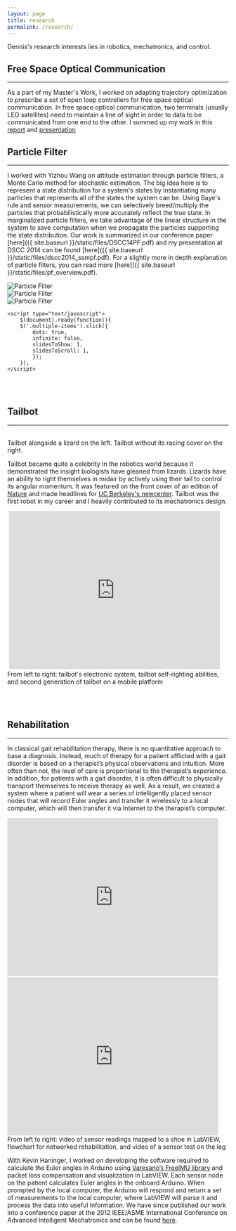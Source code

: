 ```yaml
---
layout: page
title: research
permalink: /research/
---
```


Dennis's research interests lies in robotics, mechatronics, and control.

## Free Space Optical Communication
---
As a part of my Master's Work, I worked on adapting trajectory optimization to prescribe a set of open loop controllers for free space optical communication. In free space optical communication, two terminals (usually LEO satellites) need to maintain a line of sight in order to data to be communicated from one end to the other. I summed up my work in this [report](/static/files/masters_report.pdf) and [presentation](/static/files/masters_presentation.pdf)

## Particle Filter
---

I worked with Yizhou Wang on attitude estimation through particle filters, a Monte Carlo method for stochastic estimation. The big idea here is to represent a state distribution for a system's states by instantiating many particles that represents all of the states the system can be. Using Baye's rule and sensor measurements, we can selectively breed/multiply the particles that probabilistically more accurately reflect the true state.
In marginalized particle filters, we take advantage of the linear structure in the system to save computation when we propagate the particles supporting the state distribution. Our work is summarized in our conference paper [here]({{ site.baseurl }}/static/files/DSCC14PF.pdf) and my presentation at DSCC 2014 can be found [here]({{ site.baseurl }}/static/files/dscc2014_ssmpf.pdf). For a slightly more in depth explanation of particle filters, you can read more [here]({{ site.baseurl }}/static/files/pf_overview.pdf).

<div class="slick-slider-small">
	<div class="multiple-items">
	  <div><img src="{{ site.baseurl }}/static/research/mpf1.png" alt="Particle Filter"> </div>
	  <div><img src="{{ site.baseurl }}/static/research/mpf2.png" alt="Particle Filter"> </div>
	  <div><img src="{{ site.baseurl }}/static/research/mpf3.png" alt="Particle Filter"> </div>
	</div>

	<script type="text/javascript">
		$(document).ready(function(){
		$('.multiple-items').slick({
			dots: true,
			infinite: false,
			slidesToShow: 1,
			slidesToScroll: 1,
			});
		});
	</script>
</div>

<br><br>

##  Tailbot
---

<div class="img_row">
	<img class="contain_col two" src="{{ site.baseurl }}/static/research/tail1.jpg" alt="" title="Tailbot with an agama lizard"/>
	<img class="contain_col one" src="{{ site.baseurl }}/static/research/tail2.jpg" alt="" title="Tailbot without its racing cover"/>
</div>
<div class="col three caption">
	Tailbot alongside a lizard on the left. Tailbot without its racing cover on the right.
</div>

Tailbot became quite a celebrity in the robotics world because it demonstrated the insight biologists have gleaned from lizards. Lizards have an ability to right themselves in midair by actively using their tail to control its angular momentum. It was featured on the front cover of an edition of [Nature](http://www.nature.com/nature/journal/v481/n7380/full/nature10710.html) and made headlines for [UC Berkeley's newcenter](http://newscenter.berkeley.edu/2012/01/04/leaping-lizards-show-robots-the-value-of-a-tail/). Tailbot was the first robot in my career and I heavily contributed to its mechatronics design.

<div class="img_row">
	<img class="col one" src="{{ site.baseurl }}/static/research/tail3.jpg" alt="" title="Tailbot's electronics'"/>
	<iframe class="col one" width="480" height="360" src="https://www.youtube.com/embed/s2Lk_2YCtA4" frameborder="0" allowfullscreen></iframe>
	<img class="col one" src="{{ site.baseurl }}/static/research/tail4.jpg" alt="" title="Tailbot v2 with mobile chassis"/>
</div>
<div class="col three caption">
	From left to right: tailbot's electronic system, tailbot self-righting abilities, and second generation of tailbot on a mobile platform
</div>

<br><br>

## Rehabilitation
---
In classical gait rehabilitation therapy, there is no quantitative approach to base a diagnosis. Instead, much of therapy for a patient afflicted with a gait disorder is based on a therapist’s physical observations and intuition. More often than not, the level of care is proportional to the therapist’s experience. In addition, for patients with a gait disorder, it is often difficult to physically transport themselves to receive therapy as well. As a result, we created a system where a patient will wear a series of intelligently placed sensor nodes that will record Euler angles and transfer it wirelessly to a local computer, which will then transfer it via Internet to the therapist’s computer.

<div class="img_row">
	<iframe class="col one" width="480" height="360" src="https://www.youtube.com/embed/QdeaxMw0Gmk" frameborder="0" allowfullscreen></iframe>
	<img class="contain_col one" src="{{ site.baseurl }}/static/research/rehab.png" alt="" title="Flowchart for networked rehabilitation'"/>
	<iframe class="col one" width="480" height="360" src="https://www.youtube.com/embed/NgY4rWWbm3k" frameborder="0" allowfullscreen></iframe>
</div>
<div class="col three caption">
	From left to right: video of sensor readings mapped to a shoe in LabVIEW, flowchart for networked rehabilitation, and video of a sensor test on the leg
</div>

With Kevin Haninger, I worked on developing the software required to calculate the Euler angles in Arduino using [Varesano’s FreeIMU library](http://www.varesano.net/projects/hardware/FreeIMU) and packet loss compensation and visualization in LabVIEW. Each sensor node on the patient calculates Euler angles in the onboard Arduino. When prompted by the local computer, the Arduino will respond and return a set of measurements to the local computer, where LabVIEW will parse it and process the data into useful information. We have since published our work into a conference paper at the 2012 IEEE/ASME International Conference on Advanced Intelligent Mechatronics and can be found [here](static/files/rehab.pdf).


